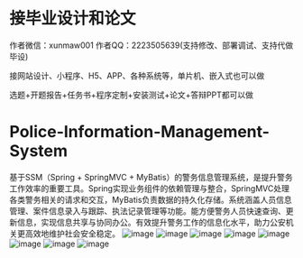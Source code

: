 # 接毕业设计和论文
作者微信：xunmaw001  作者QQ：2223505639(支持修改、部署调试、支持代做毕设)

接网站设计、小程序、H5、APP、各种系统等，单片机、嵌入式也可以做

选题+开题报告+任务书+程序定制+安装测试+论文+答辩PPT都可以做
# Police-Information-Management-System
基于SSM（Spring + SpringMVC + MyBatis）的警务信息管理系统，是提升警务工作效率的重要工具。Spring实现业务组件的依赖管理与整合，SpringMVC处理各类警务相关的请求和交互，MyBatis负责数据的持久化存储。系统涵盖人员信息管理、案件信息录入与跟踪、执法记录管理等功能。能方便警务人员快速查询、更新信息，实现信息共享与协同办公。有效提升警务工作的信息化水平，助力公安机关更高效地维护社会安全稳定。
![image](https://github.com/user-attachments/assets/5bdda862-bcec-4ecb-9ee1-1f772a18162e)
![image](https://github.com/user-attachments/assets/37992735-35e6-452b-a39a-915b5c009262)
![image](https://github.com/user-attachments/assets/2b5a79c6-b9f8-4fef-84bf-502c35549bea)
![image](https://github.com/user-attachments/assets/4d72134a-09c9-475e-9469-1f8b1eb5b742)
![image](https://github.com/user-attachments/assets/fd3e700b-9b03-40f6-8257-68ea5d01519f)
![image](https://github.com/user-attachments/assets/a0822726-e31f-491b-86da-7606590e3edf)
![image](https://github.com/user-attachments/assets/45b802a0-0d0b-435a-bf0a-25874b7a55d8)
![image](https://github.com/user-attachments/assets/9724ae24-dc66-499e-8095-f9d50620c397)
